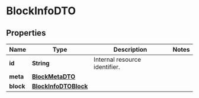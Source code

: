 

# BlockInfoDTO


## Properties

| Name | Type | Description | Notes |
|------------ | ------------- | ------------- | -------------|
|**id** | **String** | Internal resource identifier. |  |
|**meta** | [**BlockMetaDTO**](BlockMetaDTO.md) |  |  |
|**block** | [**BlockInfoDTOBlock**](BlockInfoDTOBlock.md) |  |  |



